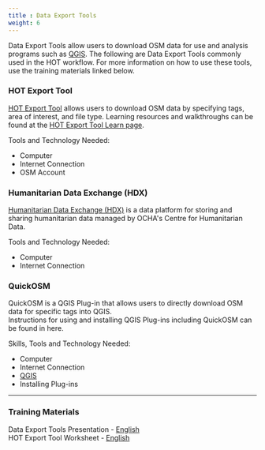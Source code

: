 ```yaml
---
title : Data Export Tools
weight: 6
---
```


Data Export Tools allow users to download OSM data for use and analysis programs such as [QGIS](https://github.com/hotosm/toolbox/wiki/7.1-QGIS). The following are Data Export Tools commonly used in the HOT workflow. For more information on how to use these tools, use the training materials linked below. 

### HOT Export Tool
[HOT Export Tool](https://export.hotosm.org/en/v3/) allows users to download OSM data by specifying tags, area of interest, and file type. Learning resources and walkthroughs can be found at the [HOT Export Tool Learn page](https://export.hotosm.org/en/v3/learn).

Tools and Technology Needed:

* Computer
* Internet Connection
* OSM Account


### Humanitarian Data Exchange (HDX)
[Humanitarian Data Exchange (HDX)](https://data.humdata.org/) is a data platform for storing and sharing humanitarian data managed by OCHA's Centre for Humanitarian Data.  

Tools and Technology Needed:

* Computer
* Internet Connection

### QuickOSM 
QuickOSM is a QGIS Plug-in that allows users to directly download OSM data for specific tags into QGIS.  
Instructions for using and installing QGIS Plug-ins including QuickOSM can be found in here.  

Skills, Tools and Technology Needed:

* Computer
* Internet Connection
* [QGIS](https://github.com/hotosm/toolbox/wiki/7.1-QGIS)
* Installing Plug-ins


***
 
### Training Materials

Data Export Tools Presentation - [English](https://docs.google.com/presentation/d/1RyHYVPZU5d4xJ1cpWga4QRdfohpEs-t9ylJ_HTJ7wm8/edit?usp=sharing) <br>
HOT Export Tool Worksheet - [English](https://docs.google.com/document/d/1BcSSQuVbLQDAAbBGdZQNh_FTEpPJ8jMlh4u1DzIBzWE/edit?usp=sharing)
